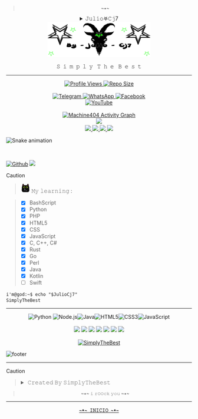 <!--
♤♡◇♧♤♡◇♧♤♡◇♧♤♡◇♧♤♡◇♧♤♡◇♧♤♡◇♧♤♡◇♧♤♡◇♧♤♡◇♧♤♡
[ ! ] 𝙸𝙼𝙿𝙾𝚁𝚃𝙰𝙽𝚃𝙴 :
***** ********** *
𝙳𝙴𝙹𝙰 𝙳𝙴 𝙲𝙾𝙿𝙸𝙰𝚁𝙼𝙴 𝙷𝙰𝚂𝚃𝙰 𝙴𝙻 𝚁𝙴𝙰𝙳𝙼𝙴.𝚖𝚍 𝙸𝙽𝙼𝚄𝙽𝙳𝙾 𝙰𝙽𝙸𝙼𝙰𝙻...
𝙱𝙰𝚂𝚄𝚁𝙰𝚂 𝙲𝙾𝙼𝙾 𝚃𝚄 𝙽𝙾 𝙳𝙴𝙱𝙴𝚁𝙸𝙰𝙽 𝙴𝚇𝙸𝚂𝚃𝙸𝚁 𝚁𝙰𝚃𝙰 𝙸𝙽𝙼𝚄𝙽𝙳𝙰.....
𝚂𝙴 𝙾𝚁𝙸𝙶𝙸𝙽𝙰𝙻 𝚈 𝙳𝙴𝙹𝙰 𝙳𝙴 𝚁𝙾𝙱𝙰𝚁 𝚂𝙲𝚁𝙸𝙿𝚃𝚂 𝚈 𝙴𝚂𝚃𝙸𝙻𝙾𝚂 𝙰 𝙾𝚃𝚁𝙾𝚂
______________________________________________________
♤♡◇♧♤♡◇♧♤♡◇♧♤♡◇♧♤♡◇♧♤♡◇♧♤♡◇♧♤♡◇♧♤♡◇♧♤♡◇♧♤♡
-->

<div align="center">
  <sup name="inicio">

  > \~•~
  </sup>
</div>

<div align="justify">
  <details align="center">
    <!--<summary>  ⸸𝕵𝖚𝖑𝖎𝖔𖤐𝖈𝖏7⸸ </summary>-->
    <summary>  𝙹𝚞𝚕𝚒𝚘𖤐𝙲𝚓7 </summary>
      <br>
      <p align="left"><strong><samp>「</samp></strong></p>
      <p align="center">
        <samp>
          <b>
              Proyecto privado y personal,
          <br>
              así que puedes mirar pero no copiar inmundo animal xD
          </b>
        </samp>
      <p align="right"><strong><samp>」</samp></strong></p>
      <a href="#--------">
        <img src= "https://github.com/Juliocj7/Juliocj7/blob/main/BarCj7.gif" />
      </a>
      <br>
      <samp>
          <b>
              ~ simply the best my friend ~
          </b>
      </samp>
      <br>
      <a href="#--------">
        <img src= "https://github.com/Juliocj7/Juliocj7/blob/main/BarCj7.gif" />
      </a>
      <br>
    </p>
  </details>
</div>

<div align="center">
  <a href="#--------">
    <!-- width="100%" -->
    <img title="Mi Banner" src="https://github.com/Juliocj7/Juliocj7/blob/main/InicioCj72.gif" width="280" height="95" />
  </a>
</div>

<div align="center">
  <p>𝚂 &nbsp;𝚒 &nbsp;𝚖 &nbsp;𝚙 &nbsp;𝚕 &nbsp;𝚢 &nbsp&nbsp;𝚃 &nbsp;𝚑 &nbsp;𝚎 &nbsp;&nbsp;𝙱 &nbsp;𝚎 &nbsp;𝚜 &nbsp;𝚝</p>
</div>

---

<div align="center">
  <a href="#--------">
    <img title="Profile Views" src=https://komarev.com/ghpvc/?username=Juliocj7&color=FF0000&style=plastic />
  </a>
  <a href="#--------">
    <img title="Repo Size" src=https://img.shields.io/github/repo-size/Juliocj7/Juliocj7?label=Repo%20Size&color=FF0000&style=plastic />
  </a>
</div>

<div align="center">
  <br>
  <a href="https://t.me/JulioCj7">
    <img title="Telegram" src="https://img.shields.io/badge/Telegram-black?style=flat&logo=telegram&logoColor=0088cc" />
  </a>
  <a href="https://wa.me//+59179424937/?text=JulioCj7%20%F0%9F%92%A3%20SimplyTheBest">
    <img title="WhatsApp" src="https://img.shields.io/badge/Whatsapp-black?style=flat&logo=Whatsapp&logoColor=25D366" />
  </a>
  <a href="https://m.facebook.com/SimplyTheBest">
    <img title="Facebook" src="https://img.shields.io/badge/Facebook-black?style=flat&logo=Facebook&logoColor=2b5fcc" />
  </a>
  <br>
  <a href="https://youtube.com/c/JulioCj7">
    <img title="YouTube" src="https://img.shields.io/badge/YouTube-JulioCj7-red?style=social&logo=Youtube&logoColor=ff0000" />
  </a>
</div>

<br>

<div align="center">
  <a href="https://github.com/Ashutosh00710/github-readme-activity-graph">
    <img alt="Machine404 Activity Graph" src="https://github-readme-activity-graph.vercel.app/graph?username=Juliocj7&bg_color=111111&color=ffffff&line=d4f4fa&point=ff0000&hide_border=true" />
  </a>
</div>

<div align="center">
  <a href="https://github.com/Zachpocalypse/github-readme-stats">
    <img src="https://github-readme-stats.vercel.app/api?username=Juliocj7&show_icons=true&theme=dark&locale=es&hide_border=true&icon_color=31ff0d&title_color=969696&bg_color=101010&include_all_commits=true" />
  </a>
  <br>
  <a href="https://github.com/Juliocj7/UtilsCj7">
    <img src="https://github-readme-stats.vercel.app/api/pin/?username=Juliocj7&repo=UtilsCj7&show_icons=true&theme=dark&locale=es&hide_border=true&icon_color=31ff0d&title_color=969696&bg_color=101010" />
  </a>
  <a href="https://github.com/Juliocj7/DarkPhishCj7">
    <img src="https://github-readme-stats.vercel.app/api/pin/?username=Juliocj7&repo=DarkPhishCj7&show_icons=true&theme=dark&locale=es&hide_border=true&icon_color=31ff0d&title_color=969696&bg_color=101010" />
  </a>
  <a href="https://github.com/Juliocj7/CriptoCj7"><img src="https://github-readme-stats.vercel.app/api/pin/?username=Juliocj7&repo=CriptoCj7&show_icons=true&theme=dark&locale=es&hide_border=true&icon_color=31ff0d&title_color=969696&bg_color=101010" />
  </a>
  <a href="https://github.com/Juliocj7/MsfCj7">
    <img src="https://github-readme-stats.vercel.app/api/pin/?username=Juliocj7&repo=MsfCj7&show_icons=true&theme=dark&locale=es&hide_border=true&icon_color=31ff0d&title_color=969696&bg_color=101010" />
  </a>
</div>

![Snake animation](https://github.com/JulioCj7/JulioCj7/blob/output/github-contribution-grid-snake-dark.svg)

<br>

[![Github](https://img.shields.io/badge/-Github-181717?logo=Github&logoColor=black&color=FF0000&style=flat)](https://github.com/JulioCj7)
![](https://api.visitorbadge.io/api/VisitorHit?user=Juliocj7&repo=github-visitors-badge&countColor=%23211F18&style=flat)

> [!CAUTION]
> > <img title="Kitty xD" src="https://raw.githubusercontent.com/Juliocj7/Juliocj7/main/imagesgif/prettkitty1.png" width="25" height="25" /> 𝙼𝚢 𝚕𝚎𝚊𝚛𝚗𝚒𝚗𝚐 :
>
> > * [x] BashScript
> > * [x] Python 
> > * [x] PHP
> > * [x] HTML5
> > * [x] CSS
> > * [x] JavaScript
> > * [x] C, C++, C#
> > * [x] Rust
> > * [x] Go
> > * [x] Perl
> > * [x] Java
> > * [x] Kotlin
> > * [ ] Swift

```console
i'm@god:~$ echo "$JulioCj7"
SimplyTheBest
```

<hr>

<div align="center">
  <img width=36 alt="Python" src="https://raw.githubusercontent.com/danielcranney/readme-generator/main/public/icons/skills/python-colored.svg"> <img width=36 alt="Node.js" src="https://raw.githubusercontent.com/danielcranney/readme-generator/main/public/icons/skills/nodejs-colored.svg"><img width=36 alt="Java" src="https://raw.githubusercontent.com/danielcranney/readme-generator/main/public/icons/skills/java-colored.svg"><img width=36 alt="HTML5" src="https://raw.githubusercontent.com/danielcranney/readme-generator/main/public/icons/skills/html5-colored.svg"><img width=36 alt="CSS3" src="https://raw.githubusercontent.com/danielcranney/readme-generator/main/public/icons/skills/css3-colored.svg"><img width=36 alt="JavaScript" src="https://raw.githubusercontent.com/danielcranney/readme-generator/main/public/icons/skills/javascript-colored.svg">
  <br>
  <br>
  <img src="https://img.shields.io/badge/Android-black?style=flat&logo=android&logoColor=98ed64">
  <img  src="https://img.shields.io/badge/Linux-black?style=flat&logo=linux">
  <img  src="https://img.shields.io/badge/Kali_Linux-black?style=flat&logo=kalilinux&logoColor=00ffff">
  <img  src="https://img.shields.io/badge/Ubuntu-black?style=flat&logo=ubuntu">
  <img src="https://img.shields.io/badge/Alpine_Linux-black?style=flat&logo=alpine-linux&logoColor=38b6e0">
  <img src="https://img.shields.io/badge/Arch_Linux-black?style=flat&logo=Arch-Linux&logoColor=d23ce6">
  <img src="https://img.shields.io/badge/Debian-black?style=flat&logo=debian&logoColor=ff0000">
</div>

<br>

<div align="center">
  <a href="https://git.io/typing-svg">
    <img alt="SimplyTheBest" src="https://readme-typing-svg.herokuapp.com?color=87ff00&lines=Simplemente+soy+el+mejor+xD;Simply+The+Best;Julio★Cj7&center=true&font=Josefin%20Slab" />
  </a>
</div>

<!--
[![Typing SVG](https://readme-typing-svg.herokuapp.com?color=000000&lines=Simplemente+soy+el+mejor+xD;Simply+The+Best;Julio+Cj7)](https://git.io/typing-svg)
-->

![footer](https://capsule-render.vercel.app/api?type=wave&color=87ff00&height=150&section=footer)

***

<!--
> [!CAUTION]
> <details>
>  <summary> &nbsp; :waning_crescent_moon: 𝙲𝚛𝚎𝚊𝚝𝚎𝚍 𝙱𝚢 𝚂𝚒𝚖𝚙𝚕𝚢𝚃𝚑𝚎𝙱𝚎𝚜𝚝 </summary>
>
> ###
> > $${\color{#656565}𝙽𝚞𝚗𝚌𝚊} \space {\color{#656565}𝚍𝚎𝚓𝚎𝚜} \space {\color{#656565}𝚍𝚎} \space {\color{#656565}𝚊𝚙𝚛𝚎𝚗𝚍𝚎𝚛} \space {\color{#252525}𝚡𝙳}$$
> > $${\color{#252525}+𝟻𝟿𝟷} \space {\color{#f85149}𝟽𝟿𝟺𝟸𝟺𝟿𝟹𝟽}$$
> </details>
-->

> [!CAUTION]
> <blockquote>
> <details>
>  <summary>&nbsp;𝙲𝚛𝚎𝚊𝚝𝚎𝚍 𝙱𝚢 𝚂𝚒𝚖𝚙𝚕𝚢𝚃𝚑𝚎𝙱𝚎𝚜𝚝</summary>
>
> ###
> $${\color{#555555}𝙽𝚞𝚗𝚌𝚊} \space {\color{#555555}𝚍𝚎𝚓𝚎𝚜} \space {\color{#555555}𝚍𝚎} \space {\color{#555555}𝚊𝚙𝚛𝚎𝚗𝚍𝚎𝚛} \space {\color{#252525}𝚡𝙳}$$
> $${\color{#252525}+𝟻𝟿𝟷} \space {\color{#f85149}𝟽𝟿𝟺𝟸𝟺𝟿𝟹𝟽}$$
> </details>
> </blockquote>

<div align="center">
  <sub>

  > \~•~ 𝚒 𝚛𝙾𝙾𝚌𝚔 𝚢𝚘𝚞 \~•~
  </sub>
</div>

***

<div align="center">
  <a href="#inicio">
    <code><b>~•~ 𝙸𝙽𝙸𝙲𝙸𝙾 ~•~</b></code>
  </a>
</div>

<!--
<a href="https://stardev.io/developers/Juliocj7"><img alt="Check out Juliocj7's profile on stardev.io" src="https://stardev.io/developers/Juliocj7/badge/languages/global.svg" /></a>

[![spotify-github-profile](https://spotify-github-profile.vercel.app/api/view?uid=w2us4natw8j68auq9sv2t7xs5&cover_image=true&theme=novatorem&bar_color_cover=false&bar_color=00ff00)](https://spotify-github-profile.vercel.app/api/view?uid=w2us4natw8j68auq9sv2t7xs5&redirect=true)

[![Watch the video](https://i.imgur.com/vKb2F1B.png)](https://youtu.be/vt5fpE0bzSY)

[![Watch the video](https://img.youtube.com/vi/T-D1KVIuvjA/maxresdefault.jpg)](https://youtu.be/T-D1KVIuvjA)
-->

<!--
<div align="center">
  <p align="center">
    <a href="mailto:SimplyTheBest@gmail.com" target="_blank" title="Mail">
      <img src="https://img.shields.io/badge/-Mail-ff4500?style=flat&logo=gmail&logoColor=white" />
    </a>
    <a href="https://JulioCj7.github.io/projects" target="_blank" title="Blog">
      <img src="https://img.shields.io/badge/-Projects-3a3a3a?style=flat&logo=github&logoColor=white" />
    </a>
  </p>
</div>
-->

<!--
[![Github](https://img.shields.io/badge/-G?style=plastic&label=⸸%20%20SimplyTheBest%20%20⸸&labelColor=FF0000&logo=Github&logoColor=black&color=FF0000)](https://github.com/Juliocj7)

$${\color{yellow} Julio = \textcolor{blue}{Cj7} \mathbin{\textcolor{red}{-}} \textcolor{green}{SimplyTheBest}}$$

```math
\color{yellow} Julio = \textcolor{blue}{Cj7} \mathbin{\textcolor{red}{-}} \textcolor{green}{👾SimplyTheBest👾}
```

<div align="center">
  <kbd>

$${\color{#f85149}⁂ 𝚂𝚒𝚖𝚙𝚕𝚢} \space {\color{#383838}𝚃𝚑𝚎} \space {\color{#f85149}𝙱𝚎𝚜𝚝 ⁂}$$
  </kbd>
</div>

<div align="center">

##### **[`             Inicio              `](#)**
</div>
-->
